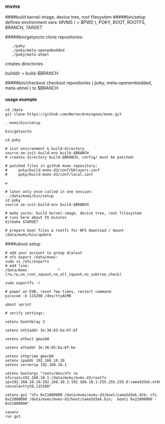 ### mvms

####build kernel-image, device tree, root filesystem
#####bin/setup
defines environment vars: MVMS ( = $PWD ), POKY, BOOT, ROOTFS, BRANCH, TARGET

#####bin/getyocto
clone repositories:
```
   ./poky
   ./poky/meta-openembedded
   ./poky/meta-atmel
```
creates directories

builddir = build-$BRANCH

#####bin/checkout
checkout repositories ( poky, meta-openembedded, meta-atmel ) to $BRANCH

#### usage example

```
cd /data
git clone https://github.com/WernerArmingeon/mvms.git

. mvms/bin/setup

bin/getyocto

cd poky

# init environment & build-directory 
source oe-init-build-env build-$BRANCH
# creates directory build-$BRANCH, config/ must be patched:

# patched files in github mvms repository:
#     poky/build-mvms-d3/conf/bblayers.conf
#     poky/build-mvms-d3/conf/local.conf

w

# later only once called in one session:
. /data/mvms/bin/setup
cd poky
source oe-init-build-env build-$BRANCH

# make yocto: build kernel-image, device tree, root filesystem
# runs here about 55 minutes
bitbake $TARGET

# prepare boot files & rootfs for NFS download / mount
/data/mvms/bin/update
```
####uboot setup
```
# add your account to group dialout
# nfs export /data/mvms:
sudo vi /etc/exports
# add line:
/data/mvms              *(rw,rw,no_root_squash,no_all_squash,no_subtree_check)

sudo exportfs -r

# power on EVB, reset few times, restart command:
picocom -b 115200 /dev/ttyACM0

uboot >print

# verify settings:

setenv bootdelay 3

setenv eth1addr 3e:36:65:ba:6f:bf

setenv ethact gmacb0

setenv ethaddr 3e:36:65:ba:6f:be

setenv ethprime gmacb0
setenv ipaddr 192.168.10.10
setenv serverip 192.168.10.1

setenv bootargs "root=/dev/nfs rw nfsroot=192.168.10.1:/data/mvms/mvms-d3/rootfs ip=192.168.10.10:192.168.10.1:192.168.10.1:255.255.255.0:sama5d3ek:eth0:off console=ttyS0,115200"

setenv go1 "nfs 0x21000000 /data/mvms/mvms-d3/boot/sama5d3ek.dtb; nfs 0x22000000 /data/mvms/mvms-d3/boot/sama5d3ek.bin;  bootz 0x22000000 - 0x21000000"

savenv
run go1
```

